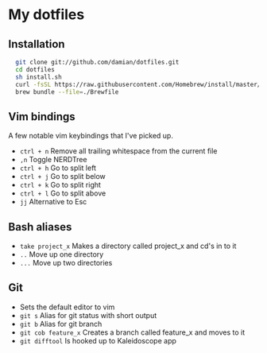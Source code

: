 My dotfiles
===========

Installation
------------

```bash
  git clone git://github.com/damian/dotfiles.git
  cd dotfiles
  sh install.sh
  curl -fsSL https://raw.githubusercontent.com/Homebrew/install/master/install.sh
  brew bundle --file=./Brewfile
```

Vim bindings
------------

A few notable vim keybindings that I've picked up.

* `ctrl + n` Remove all trailing whitespace from the current file
* `,n` Toggle NERDTree
* `ctrl + h` Go to split left
* `ctrl + j` Go to split below
* `ctrl + k` Go to split right
* `ctrl + l` Go to split above
* `jj` Alternative to Esc

Bash aliases
------------

* `take project_x` Makes a directory called project_x and cd's in to it
* `..` Move up one directory
* `...` Move up two directories

Git
---

* Sets the default editor to vim
* `git s` Alias for git status with short output
* `git b` Alias for git branch
* `git cob feature_x` Creates a branch called feature_x and moves to it
* `git difftool` Is hooked up to Kaleidoscope app